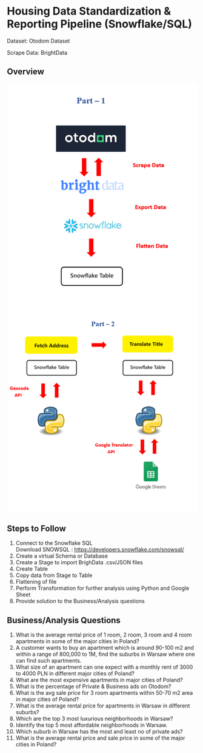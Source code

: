 # Housing Data Standardization & Reporting Pipeline (Snowflake/SQL)


Dataset: <a href = https://www.otodom.pl/  style="text-decoration: none;"> Otodom Dataset</a><br>

Scrape Data: <a href="https://brightdata.com/products/datasets?utm_source=brand&utm_campaign=brnd-mkt_youtube_techtfq/" style="text-decoration: none;">BrightData</a><br>



## Overview 

<div class="image-container"><img src="/images/Overview_part1.png" alt="Project Image"> </div>
<div class="image-container"><img src="/images/Overview_part2.png" alt="Project Image"> </div>


## Steps to Follow

1. Connect to the Snowflake SQL<br>
Download SNOWSQL : https://developers.snowflake.com/snowsql/
2. Create a virtual Schema or Database
3. Create a Stage to import BrighData .csv/JSON files
4. Create Table
5. Copy data from Stage to Table
6. Flattening of file
7. Perform Transformation for further analysis using Python and Google Sheet
8. Provide solution to the Business/Analysis questions

## Business/Analysis Questions

1. What is the average rental price of 1 room, 2 room, 3 room and 4 room apartments in some of the major cities in Poland?   
2. A customer wants to buy an apartment which is around 90-100 m2 and within a range of 800,000 to 1M, find the suburbs in Warsaw where one can find such apartments.
3. What size of an apartment can one expect with a monthly rent of 3000 to 4000 PLN in different major cities of Poland?
4. What are the most expensive apartments in major cities of Poland?
5. What is the percentage of Private & Business ads on Otodom?
6. What is the avg sale price for 3 room apartments within 50-70 m2 area in major cities of Poland?
7. What is the average rental price for apartments in Warsaw in different suburbs?
8. Which are the top 3 most luxurious neighborhoods in Warsaw? 
9. Identify the top 5 most affordable neighborhoods in Warsaw.
10. Which suburb in Warsaw has the most and least no of private ads?
11. What is the average rental price and sale price in some of the major cities in Poland?

